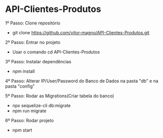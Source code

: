 # API-Clientes-Produtos
1º Passo: Clone repositório
- git clone https://github.com/vitor-magno/API-Clientes-Produtos.git

2º Passo: Entrar no projeto
- Usar o comando cd API-Clientes-Produtos

3º Passo: Instalar dependências
- npm install

4º Passo: Alterar IP/User/Password do Banco de Dados na pasta "db" e na pasta "config"

5º Passo: Rodar as Migrations(Criar tabela do banco)
- npx sequelize-cli db:migrate
- npm run migrate

6º Passo: Rodar projeto
- npm start
